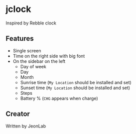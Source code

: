 # jclock

Inspired by Rebble clock


## Features
- Single screen
- Time on the right side with big font
- On the sidebar on the left
  - Day of week
  - Day
  - Month
  - Sunrise time (`My Location` should be installed and set)
  - Sunset time (`My Location` should be installed and set)
  - Steps
  - Battery % (`CHG` appears when charge)


## Creator

Written by JeonLab
